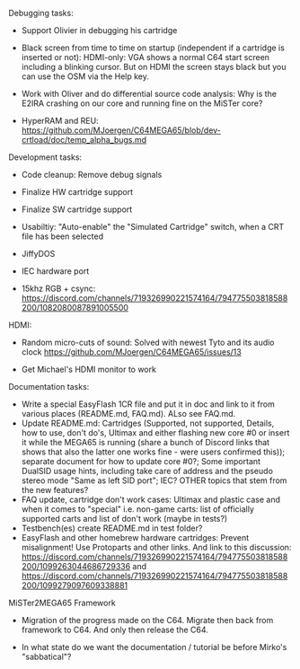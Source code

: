 Debugging tasks:

* Support Olivier in debugging his cartridge

* Black screen from time to time on startup (independent if a cartridge is
  inserted or not): HDMI-only: VGA shows a normal C64 start screen including
  a blinking cursor. But on HDMI the screen stays black but you can use
  the OSM via the Help key.

* Work with Oliver and do differential source code analysis: Why is the E2IRA
  crashing on our core and running fine on the MiSTer core?

* HyperRAM and REU:
  https://github.com/MJoergen/C64MEGA65/blob/dev-crtload/doc/temp_alpha_bugs.md

Development tasks:

* Code cleanup: Remove debug signals

* Finalize HW cartridge support

* Finalize SW cartridge support

* Usabiltiy: "Auto-enable" the "Simulated Cartridge" switch, when a CRT file
  has been selected

* JiffyDOS

* IEC hardware port

* 15khz RGB + csync:
  https://discord.com/channels/719326990221574164/794775503818588200/1082080087891005500

HDMI:

* Random micro-cuts of sound: Solved with newest Tyto and its audio clock
  https://github.com/MJoergen/C64MEGA65/issues/13

* Get Michael's HDMI monitor to work

Documentation tasks:

* Write a special EasyFlash 1CR file and put it in doc and link to it from
  various places (README.md, FAQ.md). ALso see FAQ.md.
* Update README.md: Cartridges (Supported, not supported, Details, how to
  use, don't do's, Ultimax and either flashing new core #0 or insert it
  while the MEGA65 is running (share a bunch of Discord links that shows
  that also the latter one works fine - were users confirmed this)); separate
  document for how to update core #0?; Some important DualSID usage hints,
  including take care of address and the pseudo stereo mode "Same as left
  SID port"; IEC? OTHER topics that stem from the
  new features?
* FAQ update, cartridge don't work cases: Ultimax and plastic case and when
  it comes to "special" i.e. non-game carts: list of officially supported
  carts and list of don't work (maybe in tests?)
* Testbench(es) create README.md in test folder?
* EasyFlash and other homebrew hardware cartridges: Prevent misalignment!
  Use Protoparts and other links. And link to this discussion:
  https://discord.com/channels/719326990221574164/794775503818588200/1099263044686729336
  and
  https://discord.com/channels/719326990221574164/794775503818588200/1099279097609338881

MiSTer2MEGA65 Framework

* Migration of the progress made on the C64.
  Migrate then back from framework to C64.
  And only then release the C64.

* In what state do we want the documentation / tutorial be before Mirko's
  "sabbatical"?
